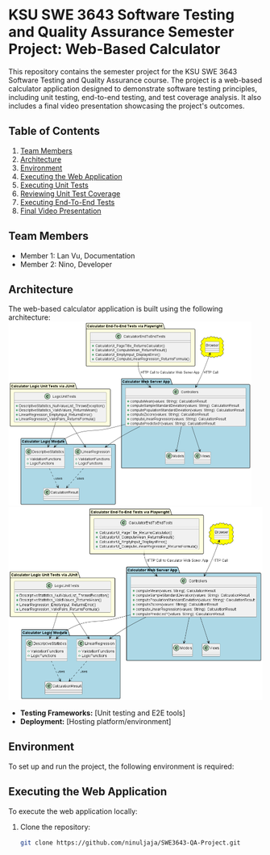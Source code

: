 # KSU SWE 3643 Software Testing and Quality Assurance Semester Project: Web-Based Calculator

This repository contains the semester project for the KSU SWE 3643 Software Testing and Quality Assurance course. The project is a web-based calculator application designed to demonstrate software testing principles, including unit testing, end-to-end testing, and test coverage analysis. It also includes a final video presentation showcasing the project's outcomes.

## Table of Contents
1. [Team Members](#team-members)
2. [Architecture](#architecture)
3. [Environment](#environment)
4. [Executing the Web Application](#executing-the-web-application)
5. [Executing Unit Tests](#executing-unit-tests)
6. [Reviewing Unit Test Coverage](#reviewing-unit-test-coverage)
7. [Executing End-To-End Tests](#executing-end-to-end-tests)
8. [Final Video Presentation](#final-video-presentation)

## Team Members
- Member 1: Lan Vu, Documentation
- Member 2: Nino, Developer

## Architecture
The web-based calculator application is built using the following architecture:
<img src="umlDiagram.png" alt="image-20240204220021325" style="zoom: 50%;" />
![Alt text](umlDiagram.png)


- **Testing Frameworks:** [Unit testing and E2E tools]
- **Deployment:** [Hosting platform/environment]

## Environment
To set up and run the project, the following environment is required:

## Executing the Web Application
To execute the web application locally:
1. Clone the repository:  
   ```bash
   git clone https://github.com/ninuljaja/SWE3643-QA-Project.git
